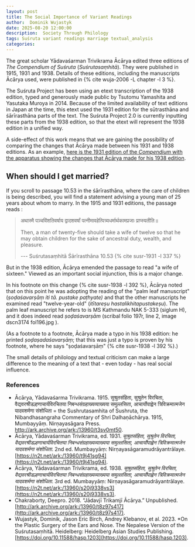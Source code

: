 ```yaml
---
layout: post
title: The Social Importance of Variant Readings
author:  Dominik Wujastyk
date: 2025-08-20 12:00:00
description:  Society Through Philology
tags: Suśruta variant readings marriage textual_analysis
categories: 
---
```


The great scholar Yādavaśarman Trivikrama Ācārya edited three editions of *The Compendium of Suśruta* (*Suśrutasaṃhitā*).  They were published in 1915, 1931 and 1938.  Details of these editions, including the manuscripts Ācārya used, were published in {% cite wuja-2006 -L chapter -l 3 %}. 

The Suśruta Project has been using an etext transcription of the 1938 edition, typed and generously made public by Tsutomu Yamashita and Yasutaka Muroya in 2014.  Because of the limited availability of text editions in Japan at the time, this etext used the 1931 edition for the sūtrasthāna and śārīrasthāna parts of the text.  The Suśruta Project 2.0 is currently inputting these parts from the 1938 edition, so that the etext will represent the 1938 edition in a unified way.

A side-effect of this work means that we are gaining the possibility of comparing the changes that Ācārya made between his 1931 and 1938 editions.  As an example, [here is the 1931 edition of the *Compendium* with the apparatus showing the changes that Ācārya made for his 1938 edition](https://saktumiva.org/wiki/wujastyk/susrutasamhita/03-su.sa/03-za-vulgate-1931?upama_ver=i4l46viq17).

## When should I get married?

If you scroll to passage 10.53 in the śārīrasthāna, where the care of children is being described, you will find a statement advising a young man of 25 years about whom to marry.  In the 1915 and 1931 editions, the passage reads :

> अथास्मै पञ्चविंशतिवर्षाय द्वादशवर्षां पत्नीमावहेत्पित्र्यधर्मार्थकामप्रजाः प्राप्स्यतीति॥ 
>
> Then, a man of twenty-five should take a wife of twelve so that he may obtain children for the sake of ancestral duty, wealth, and pleasure.
>
> --- Suśrutasaṃhitā Śārīrasthāna 10.53 {% cite susr-1931 -l 337 %}

But in the 1938 edition, Ācārya emended the passage to read "a wife of sixteen."  Viewed as an important social injunction, this is a major change.

In his footnote on this change {% cite susr-1938 -l 392 %}, Ācārya noted that on this point he was adopting the reading of the "palm leaf manuscript" (*ṣoḍaśavarṣāṃ iti tā. pustake paṭhyate)* and that the other manuscripts he examined read "twelve-year-old"  (*itītareṣu hastalikhitapustakeṣu*).  The palm leaf manuscript he refers to is MS Kathmandu NAK 5-333 (siglum H), and it does indeed read *ṣoḍaśavarṣām* (scribal folio 197r, line 2, image dscn3174 fol196.jpg ). 

(As a footnote to a footnote, Ācārya made a typo in his 1938 edition: he printed *ṣoḍaṣadaśavarṣāṃ*; that this was just a typo is proven by his footnote, where he says "ṣoḍaśavarṣāṃ" {% cite susr-1938 -l 392 %}.)

The small details of philology and textual criticism can make a large difference to the meaning of a text that - even today - has real social influence.  

### References

*  Ācārya, Yādavaśarma Trivikrama. 1915. सुश्रुतसंहिता, सुश्रुतेन विरचिता, वैद्यवरश्रीडल्हणाचार्यविरचितया निबन्धसंग्रहाख्यव्याख्यया समुल्लसिता, आचार्योपाह्वेन त्रिविक्रमात्मजेन यादवशर्मणा संशोधिता = the Sushrutasamhita of Sushruta, the Nibandhasangraha Commentary of Shri Dalhaṇāchārya. 1915, Mumbayyāṃ. Nirṇayasāgara Press. http://ark.archive.org/ark:/13960/t3sv0mt50.
*  Ācārya, Yādavaśarman Trivikrama, ed. 1931. *सुश्रुतसंहिता, सुश्रुतेन विरचिता, वैद्यवरश्रीडल्हणाचार्यविरचितया निबन्धसंग्रहाख्यव्याख्यया समुल्लसिता, आचार्योपाह्वेन त्रिविक्रमात्मजेन यादवशर्मणा संशोधिता*. 2nd ed. Mumbayyāṃ: Nirṇayasāgaramudrāyantrālaye. [https://n2t.net/ark:/13960/t9j41sg94](https://n2t.net/ark:/13960/t9j41sg94).
*  Ācārya, Yādavaśarman Trivikrama, ed. 1938. *सुश्रुतसंहिता, सुश्रुतेन विरचिता, वैद्यवरश्रीडल्हणाचार्यविरचितया निबन्धसंग्रहाख्यव्याख्यया समुल्लसिता, आचार्योपाह्वेन त्रिविक्रमात्मजेन यादवशर्मणा संशोधिता*. 3rd ed. Mumbayyāṃ: Nirṇayasāgaramudrāyantrālaye. [https://n2t.net/ark:/13960/s20j9338vs3](https://n2t.net/ark:/13960/s20j9338vs3).
*  Chakraborty, Deepro. 2018. “Jādavjī Trikamjī Ācārya.” Unpublished.  [http://ark.archive.org/ark:/13960/t8z97s417](http://ark.archive.org/ark:/13960/t8z97s417).
*  Wujastyk, Dominik, Jason Eric Birch, Andrey Klebanov, et al. 2023. *On the Plastic Surgery of the Ears and Nose. The Nepalese Version of the Suśrutasaṃhitā.  Heidelberg: Heidelberg Asian Studies Publishing. [https://doi.org/10.11588/hasp.1203](https://doi.org/10.11588/hasp.1203).
